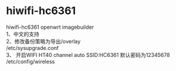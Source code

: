# hiwifi-hc6361
hiwifi-hc6361 openwrt imagebuilder  
1、中文的支持  
2、修改备份策略为导出/overlay   
/etc/sysupgrade.conf   
3、 开启WIFI HT40 channel auto  SSID:HC6361 默认密码为12345678   
/etc/config/wireless  
 
